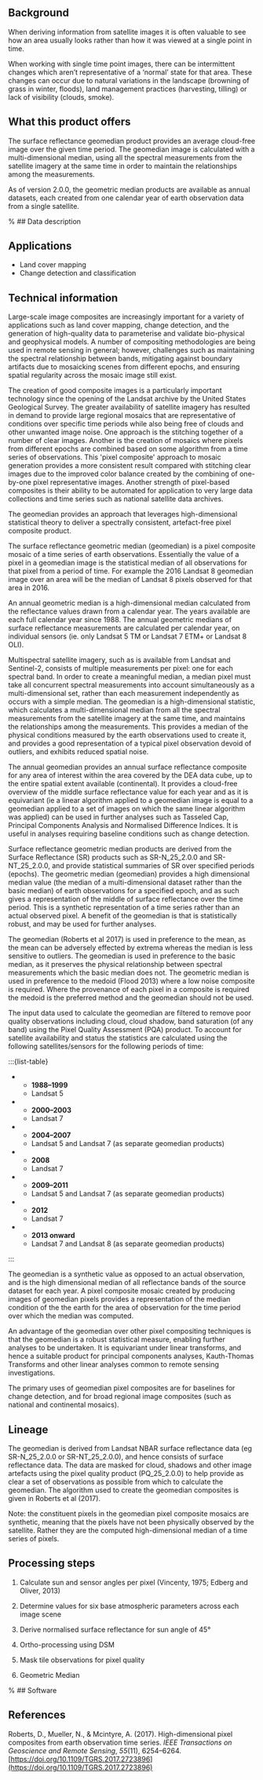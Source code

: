 ## Background

When deriving information from satellite images it is often valuable to see how an area usually looks rather than how it was viewed at a single point in time.

When working with single time point images, there can be intermittent changes which aren’t representative of a ‘normal’ state for that area. These changes can occur due to natural variations in the landscape (browning of grass in winter, floods), land management practices (harvesting, tilling) or lack of visibility (clouds, smoke).

## What this product offers

The surface reflectance geomedian product provides an average cloud-free image over the given time period. The geomedian image is calculated with a multi-dimensional median, using all the spectral measurements from the satellite imagery at the same time in order to maintain the relationships among the measurements.

As of version 2.0.0, the geometric median products are available as annual datasets, each created from one calendar year of earth observation data from a single satellite.

% ## Data description

## Applications

* Land cover mapping
* Change detection and classification

## Technical information

Large-scale image composites are increasingly important for a variety of applications such as land cover mapping, change detection, and the generation of high-quality data to parameterise and validate bio-physical and geophysical models. A number of compositing methodologies are being used in remote sensing in general; however, challenges such as maintaining the spectral relationship between bands, mitigating against boundary artifacts due to mosaicking scenes from different epochs, and ensuring spatial regularity across the mosaic image still exist.

The creation of good composite images is a particularly important technology since the opening of the Landsat archive by the United States Geological Survey. The greater availability of satellite imagery has resulted in demand to provide large regional mosaics that are representative of conditions over specific time periods while also being free of clouds and other unwanted image noise. One approach is the stitching together of a number of clear images. Another is the creation of mosaics where pixels from different epochs are combined based on some algorithm from a time series of observations. This 'pixel composite' approach to mosaic generation provides a more consistent result compared with stitching clear images due to the improved color balance created by the combining of one-by-one pixel representative images. Another strength of pixel-based composites is their ability to be automated for application to very large data collections and time series such as national satellite data archives.

The geomedian provides an approach that leverages high-dimensional statistical theory to deliver a spectrally consistent, artefact-free pixel composite product.

The surface reflectance geometric median (geomedian) is a pixel composite mosaic of a time series of earth observations. Essentially the value of a pixel in a geomedian image is the statistical median of all observations for that pixel from a period of time. For example the 2016 Landsat 8 geomedian image over an area will be the median of Landsat 8 pixels observed for that area in 2016.  

An annual geometric median is a high-dimensional median calculated from the reflectance values drawn from a calendar year. The years available are each full calendar year since 1988. The annual geometric medians of surface reflectance measurements are calculated per calendar year, on individual sensors (ie. only Landsat 5 TM or Landsat 7 ETM+ or Landsat 8 OLI).

Multispectral satellite imagery, such as is available from Landsat and Sentinel-2, consists of multiple measurements per pixel: one for each spectral band. In order to create a meaningful median, a median pixel must take all concurrent spectral measurements into account simultaneously as a multi-dimensional set, rather than each measurement independently as occurs with a simple median. The geomedian is a high-dimensional statistic, which calculates a multi-dimensional median from all the spectral measurements from the satellite imagery at the same time, and maintains the relationships among the measurements. This provides a median of the physical conditions measured by the earth observations used to create it, and provides a good representation of a typical pixel observation devoid of outliers, and exhibits reduced spatial noise. 

The annual geomedian provides an annual surface reflectance composite for any area of interest within the area covered by the DEA data cube, up to the entire spatial extent available (continental). It provides a cloud-free overview of the middle surface reflectance value for each year and as it is equivariant (ie a linear algorithm applied to a geomedian image is equal to a geomedian applied to a set of images on which the same linear algorithm was applied) can be used in further analyses such as Tasseled Cap, Principal Components Analysis and Normalised Difference Indices. It is useful in analyses requiring baseline conditions such as change detection.

Surface reflectance geometric median products are derived from the Surface Reflectance (SR) products such as SR-N\_25\_2.0.0 and SR-NT\_25\_2.0.0, and provide statistical summaries of SR over specified periods (epochs). The geometric median (geomedian) provides a high dimensional median value (the median of a multi-dimensional dataset rather than the basic median) of earth observations for a specified epoch, and as such gives a representation of the middle of surface reflectance over the time period. This is a synthetic representation of a time series rather than an actual observed pixel. A benefit of the geomedian is that is statistically robust, and may be used for further analyses.

The geomedian (Roberts et al 2017) is used in preference to the mean, as the mean can be adversely effected by extrema whereas the median is less sensitive to outliers. The geomedian is used in preference to the basic median, as it preserves the physical relationship between spectral measurements which the basic median does not. The geometric median is used in preference to the medoid (Flood 2013) where a low noise composite is required. Where the provenance of each pixel in a composite is required the medoid is the preferred method and the geomedian should not be used.

The input data used to calculate the geomedian are filtered to remove poor quality observations including cloud, cloud shadow, band saturation (of any band) using the Pixel Quality Assessment (PQA) product. To account for satellite availability and status the statistics are calculated using the following satellites/sensors for the following periods of time:

:::{list-table}

* - **1988&ndash;1999**
  - Landsat 5
* - **2000&ndash;2003**
  - Landsat 7
* - **2004&ndash;2007**
  - Landsat 5 and Landsat 7 (as separate geomedian products)
* - **2008**
  - Landsat 7
* - **2009&ndash;2011**
  - Landsat 5 and Landsat 7 (as separate geomedian products)
* - **2012**
  - Landsat 7
* - **2013 onward**
  - Landsat 7 and Landsat 8 (as separate geomedian products)

:::

The geomedian is a synthetic value as opposed to an actual observation, and is the high dimensional median of all reflectance bands of the source dataset for each year. A pixel composite mosaic created by producing images of geomedian pixels provides a representation of the median condition of the the earth for the area of observation for the time period over which the median was computed.

An advantage of the geomedian over other pixel compositing techniques is that the geomedian is a robust statistical measure, enabling further analyses to be undertaken. It is equivariant under linear transforms, and hence a suitable product for principal components analyses, Kauth-Thomas Transforms and other linear analyses common to remote sensing investigations.

The primary uses of geomedian pixel composites are for baselines for change detection, and for broad regional image composites (such as national and continental mosaics).

## Lineage

The geomedian is derived from Landsat NBAR surface reflectance data (eg SR-N\_25\_2.0.0 or SR-NT\_25\_2.0.0), and hence consists of surface reflectance data. The data are masked for cloud, shadows and other image artefacts using the pixel quality product (PQ\_25\_2.0.0) to help provide as clear a set of observations as possible from which to calculate the geomedian. The algorithm used to create the geomedian composites is given in Roberts et al (2017).

Note: the constituent pixels in the geomedian pixel composite mosaics are synthetic, meaning that the pixels have not been physically observed by the satellite. Rather they are the computed high-dimensional median of a time series of pixels.

## Processing steps

1. Calculate sun and sensor angles per pixel (Vincenty, 1975; Edberg and Oliver, 2013)

1. Determine values for six base atmospheric parameters across each image scene

1. Derive normalised surface reflectance for sun angle of 45°

1. Ortho-processing using DSM

1. Mask tile observations for pixel quality

1. Geometric Median

% ## Software

## References

Roberts, D., Mueller, N., & Mcintyre, A. (2017). High-dimensional pixel composites from earth observation time series. *IEEE Transactions on Geoscience and Remote Sensing*, *55*(11), 6254–6264. [https://doi.org/10.1109/TGRS.2017.2723896](https://doi.org/10.1109/TGRS.2017.2723896)

